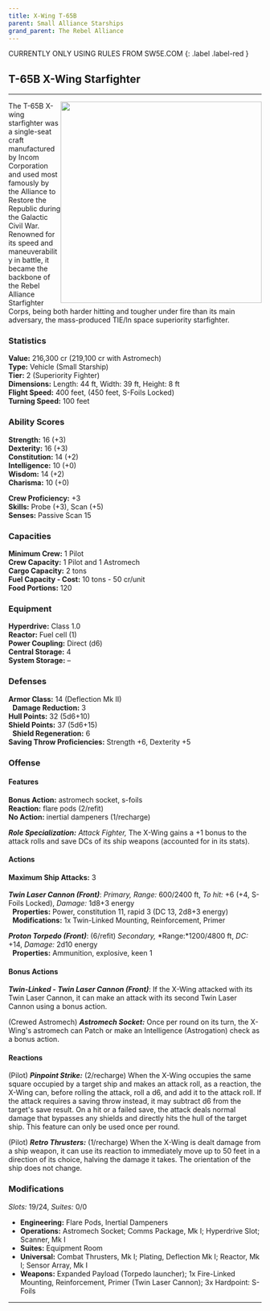 ```yaml
---
title: X-Wing T-65B
parent: Small Alliance Starships
grand_parent: The Rebel Alliance
---
```


CURRENTLY ONLY USING RULES FROM SW5E.COM
{: .label .label-red }

## T-65B X-Wing Starfighter

---

<img src='../../../../../Images/Starships/X-wing (1).png' style='float:right; width:400px;'>


The T-65B X-wing starfighter was a single-seat craft manufactured by Incom Corporation and used most famously by the Alliance to Restore the Republic during the Galactic Civil War. Renowned for its speed and maneuverability in battle, it became the backbone of the Rebel Alliance Starfighter Corps, being both harder hitting and tougher under fire than its main adversary, the mass-produced TIE/ln space superiority starfighter.

### Statistics
**Value:** 216,300 cr (219,100 cr with Astromech) <br>
**Type:** Vehicle (Small Starship) <br>
**Tier:** 2 (Superiority Fighter) <br>
**Dimensions:** Length: 44 ft, Width: 39 ft, Height: 8 ft <br>
**Flight Speed:** 400 feet, (450 feet, S-Foils Locked)<br>
**Turning Speed:** 100 feet

### Ability Scores
**Strength:** 16 (+3) <br>
**Dexterity:** 16 (+3) <br>
**Constitution:** 14 (+2) <br>
**Intelligence:** 10 (+0) <br>
**Wisdom:** 14 (+2) <br>
**Charisma:** 10 (+0)

**Crew Proficiency:** +3 <br>
**Skills:** Probe (+3), Scan (+5) <br>
**Senses:** Passive Scan 15

### Capacities
**Minimum Crew:** 1 Pilot <br>
**Crew Capacity:** 1 Pilot and 1 Astromech <br>
**Cargo Capacity:** 2 tons <br>
**Fuel Capacity - Cost:** 10 tons - 50 cr/unit <br>
**Food Portions:** 120

### Equipment
**Hyperdrive:** Class 1.0 <br>
**Reactor:** Fuel cell (1) <br>
**Power Coupling:** Direct (d6) <br>
**Central Storage:** 4 <br>
**System Storage:** –

### Defenses
**Armor Class:** 14 (Deflection Mk II) <br>
&nbsp;&nbsp;**Damage Reduction:** 3 <br>
**Hull Points:** 32 (5d6+10) <br>
**Shield Points:** 37 (5d6+15) <br>
&nbsp;&nbsp;**Shield Regeneration:** 6 <br>
**Saving Throw Proficiencies:** Strength +6, Dexterity +5

### Offense
#### **Features**
**Bonus Action:** astromech socket, s-foils <br>
**Reaction:** flare pods (2/refit) <br>
**No Action:** inertial dampeners (1/recharge)

***Role Specialization:*** *Attack Fighter,* The X-Wing gains a +1 bonus to the attack rolls and save DCs of its ship weapons (accounted for in its stats).

#### **Actions**
**Maximum Ship Attacks:** 3 <br><br>
***Twin Laser Cannon (Front)***: *Primary,* *Range:* 600/2400 ft, *To hit:* +6 (+4, S-Foils Locked), *Damage:* 1d8+3 energy
<br>&nbsp;&nbsp;**Properties:** Power, constitution 11, rapid 3 (DC 13, 2d8+3 energy)
<br>&nbsp;&nbsp;**Modifications:** 1x Twin-Linked Mounting, Reinforcement, Primer

***Proton Torpedo (Front)***: (6/refit) *Secondary,* *Range:*1200/4800 ft, *DC:* +14, *Damage:* 2d10 energy
<br>&nbsp;&nbsp;**Properties:** Ammunition, explosive, keen 1

#### **Bonus Actions**
***Twin-Linked - Twin Laser Cannon (Front)***: If the X-Wing attacked with its Twin Laser Cannon, it can make an attack with its second Twin Laser Cannon using a bonus action.

(Crewed Astromech) ***Astromech Socket:*** Once per round on its turn, the X-Wing's astromech can Patch or make an Intelligence (Astrogation) check as a bonus action.

#### **Reactions**
(Pilot) ***Pinpoint Strike:*** (2/recharge) When the X-Wing occupies the same square occupied by a target ship and makes an attack roll, as a reaction, the X-Wing can, before rolling the attack, roll a d6, and add it to the attack roll. If the attack requires a saving throw instead, it may subtract d6 from the target's save result. On a hit or a failed save, the attack deals normal damage that bypasses any shields and directly hits the hull of the target ship. This feature can only be used once per round.

(Pilot) ***Retro Thrusters:*** (1/recharge) When the X-Wing is dealt damage from a ship weapon, it can use its reaction to immediately move up to 50 feet in a direction of its choice, halving the damage it takes. The orientation of the ship does not change.

### Modifications
*Slots:* 19/24, *Suites:* 0/0
- **Engineering:** Flare Pods, Inertial Dampeners
- **Operations:** Astromech Socket; Comms Package, Mk I; Hyperdrive Slot; Scanner, Mk I	
- **Suites:** Equipment Room
- **Universal:** Combat Thrusters, Mk I; Plating, Deflection Mk I; Reactor, Mk I; Sensor Array, Mk I	
- **Weapons:** Expanded Payload (Torpedo launcher); 1x Fire-Linked Mounting, Reinforcement, Primer (Twin Laser Cannon); 3x Hardpoint: S-Foils	

---
